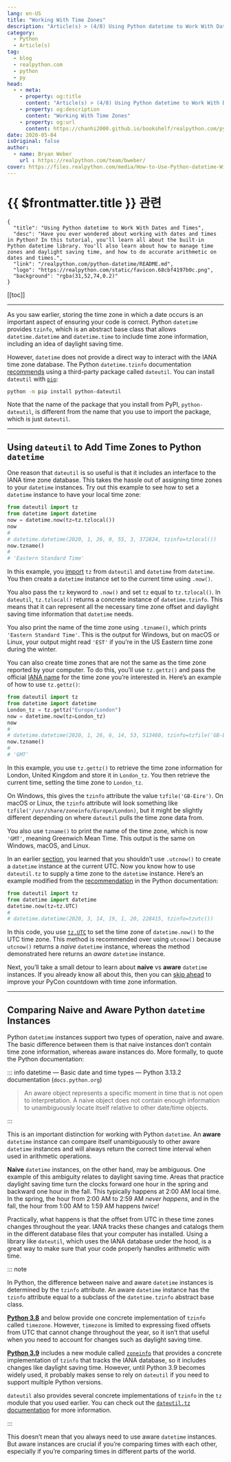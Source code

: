 ```yaml
---
lang: en-US
title: "Working With Time Zones"
description: "Article(s) > (4/8) Using Python datetime to Work With Dates and Times"
category:
  - Python
  - Article(s)
tag:
  - blog
  - realpython.com
  - python
  - py
head:
  - - meta:
    - property: og:title
      content: "Article(s) > (4/8) Using Python datetime to Work With Dates and Times"
    - property: og:description
      content: "Working With Time Zones"
    - property: og:url
      content: https://chanhi2000.github.io/bookshelf/realpython.com/python-datetime/working-with-time-zones.html
date: 2020-05-04
isOriginal: false
author:
  - name: Bryan Weber
    url : https://realpython.com/team/bweber/
cover: https://files.realpython.com/media/How-to-Use-Python-datetime-With-Examples_Watermarked.2676ca0aacf2.jpg
---
```


# {{ $frontmatter.title }} 관련

```component VPCard
{
  "title": "Using Python datetime to Work With Dates and Times",
  "desc": "Have you ever wondered about working with dates and times in Python? In this tutorial, you'll learn all about the built-in Python datetime library. You'll also learn about how to manage time zones and daylight saving time, and how to do accurate arithmetic on dates and times.",
  "link": "/realpython.com/python-datetime/README.md",
  "logo": "https://realpython.com/static/favicon.68cbf4197b0c.png",
  "background": "rgba(31,52,74,0.2)"
}
```

[[toc]]

---

<SiteInfo
  name="Using Python datetime to Work With Dates and Times"
  desc="Have you ever wondered about working with dates and times in Python? In this tutorial, you'll learn all about the built-in Python datetime library. You'll also learn about how to manage time zones and daylight saving time, and how to do accurate arithmetic on dates and times."
  url="https://realpython.com/python-datetime#working-with-time-zones"
  logo="https://realpython.com/static/favicon.68cbf4197b0c.png"
  preview="https://files.realpython.com/media/How-to-Use-Python-datetime-With-Examples_Watermarked.2676ca0aacf2.jpg"/>

As you saw earlier, storing the time zone in which a date occurs is an important aspect of ensuring your code is correct. Python `datetime` provides `tzinfo`, which is an abstract base class that allows `datetime.datetime` and `datetime.time` to include time zone information, including an idea of daylight saving time.

However, `datetime` does not provide a direct way to interact with the IANA time zone database. The Python `datetime.tzinfo` documentation [<VPIcon icon="fa-brands fa-python"/>recommends](https://docs.python.org/3/library/datetime.html#tzinfo-objects) using a third-party package called `dateutil`. You can install `dateutil` with [`pip`](https://realpython.com/what-is-pip/):

```sh
python -m pip install python-dateutil
```

Note that the name of the package that you install from PyPI, `python-dateutil`, is different from the name that you use to import the package, which is just `dateutil`.

---

## Using `dateutil` to Add Time Zones to Python `datetime`

One reason that `dateutil` is so useful is that it includes an interface to the IANA time zone database. This takes the hassle out of assigning time zones to your `datetime` instances. Try out this example to see how to set a `datetime` instance to have your local time zone:

```py
from dateutil import tz
from datetime import datetime
now = datetime.now(tz=tz.tzlocal())
now
# 
# datetime.datetime(2020, 1, 26, 0, 55, 3, 372824, tzinfo=tzlocal())
now.tzname()
# 
# 'Eastern Standard Time'
```

In this example, you [<VPIcon icon="fas fa-globe"/>import](https://realpython.com/courses/absolute-vs-relative-imports-python/) `tz` from `dateutil` and `datetime` from `datetime`. You then create a `datetime` instance set to the current time using `.now()`.

You also pass the `tz` keyword to `.now()` and set `tz` equal to `tz.tzlocal()`. In `dateutil`, `tz.tzlocal()` returns a concrete instance of `datetime.tzinfo`. This means that it can represent all the necessary time zone offset and daylight saving time information that `datetime` needs.

You also print the name of the time zone using `.tzname()`, which prints `'Eastern Standard Time'`. This is the output for Windows, but on macOS or Linux, your output might read `'EST'` if you’re in the US Eastern time zone during the winter.

You can also create time zones that are not the same as the time zone reported by your computer. To do this, you’ll use `tz.gettz()` and pass the official [<VPIcon icon="fa-brands fa-wikipedia-w"/>IANA name](https://en.wikipedia.org/wiki/List_of_tz_database_time_zones) for the time zone you’re interested in. Here’s an example of how to use `tz.gettz()`:

```py
from dateutil import tz
from datetime import datetime
London_tz = tz.gettz("Europe/London")
now = datetime.now(tz=London_tz)
now
# 
# datetime.datetime(2020, 1, 26, 6, 14, 53, 513460, tzinfo=tzfile('GB-Eire'))
now.tzname()
#
# 'GMT'
```

In this example, you use `tz.gettz()` to retrieve the time zone information for London, United Kingdom and store it in `London_tz`. You then retrieve the current time, setting the time zone to `London_tz`.

On Windows, this gives the `tzinfo` attribute the value `tzfile('GB-Eire')`. On macOS or Linux, the `tzinfo` attribute will look something like `tzfile('/usr/share/zoneinfo/Europe/London)`, but it might be slightly different depending on where `dateutil` pulls the time zone data from.

You also use `tzname()` to print the name of the time zone, which is now `'GMT'`, meaning Greenwich Mean Time. This output is the same on Windows, macOS, and Linux.

In an earlier [section](/realpython.com/python-datetimes/using-the-python-datetime-module.md#creating-python-datetime-instances), you learned that you shouldn’t use `.utcnow()` to create a `datetime` instance at the current UTC. Now you know how to use `dateutil.tz` to supply a time zone to the `datetime` instance. Here’s an example modified from the [<VPIcon icon="fa-brands fa-python"/>recommendation](https://docs.python.org/3/library/datetime.html#datetime.datetime.utcnow) in the Python documentation:

```py
from dateutil import tz
from datetime import datetime
datetime.now(tz=tz.UTC)
# 
# datetime.datetime(2020, 3, 14, 19, 1, 20, 228415, tzinfo=tzutc())
```

In this code, you use [<VPIcon icon="fas fa-globe"/>`tz.UTC`](https://dateutil.readthedocs.io/en/stable/tz.html#dateutil.tz.dateutil.tz.UTC) to set the time zone of `datetime.now()` to the UTC time zone. This method is recommended over using `utcnow()` because `utcnow()` returns a *naive* `datetime` instance, whereas the method demonstrated here returns an *aware* `datetime` instance.

Next, you’ll take a small detour to learn about **naive** vs **aware** `datetime` instances. If you already know all about this, then you can [skip ahead](/realpython.com/python-datetime/improving-your-pycon-countdown.md) to improve your PyCon countdown with time zone information.

---

## Comparing Naive and Aware Python `datetime` Instances

Python `datetime` instances support two types of operation, naive and aware. The basic difference between them is that naive instances don’t contain time zone information, whereas aware instances do. More formally, to quote the Python documentation:

::: info datetime — Basic date and time types — Python 3.13.2 documentation (<code>docs.python.org</code>)

<SiteInfo
  name="datetime — Basic date and time types"
  desc="Source code: Lib/datetime.py The datetime module supplies classes for manipulating dates and times. While date and time arithmetic is supported, the focus of the implementation is on efficient attr..."
  url="https://docs.python.org/3/library/datetime.html#id1"
  logo="https://docs.python.org/_static/py.svg"
  preview="https://docs.python.org/3/_static/og-image.png"/>

> An aware object represents a specific moment in time that is not open to interpretation. A naive object does not contain enough information to unambiguously locate itself relative to other date/time objects.

:::

This is an important distinction for working with Python `datetime`. An **aware** `datetime` instance can compare itself unambiguously to other aware `datetime` instances and will always return the correct time interval when used in arithmetic operations.

**Naive** `datetime` instances, on the other hand, may be ambiguous. One example of this ambiguity relates to daylight saving time. Areas that practice daylight saving time turn the clocks forward one hour in the spring and backward one hour in the fall. This typically happens at 2:00 AM local time. In the spring, the hour from 2:00 AM to 2:59 AM *never happens*, and in the fall, the hour from 1:00 AM to 1:59 AM happens *twice*!

Practically, what happens is that the offset from UTC in these time zones changes throughout the year. IANA tracks these changes and catalogs them in the different database files that your computer has installed. Using a library like `dateutil`, which uses the IANA database under the hood, is a great way to make sure that your code properly handles arithmetic with time.

::: note

In Python, the difference between naive and aware `datetime` instances is determined by the `tzinfo` attribute. An aware `datetime` instance has the `tzinfo` attribute equal to a subclass of the `datetime.tzinfo` abstract base class.

[**Python 3.8**](/realpython.com/python38-new-features.md) and below provide one concrete implementation of `tzinfo` called `timezone`. However, `timezone` is limited to expressing fixed offsets from UTC that cannot change throughout the year, so it isn’t that useful when you need to account for changes such as daylight saving time.

[**Python 3.9**](/realpython.com/python39-new-features.md) includes a new module called [<VPIcon icon="fa-brands fa-python"/>`zoneinfo`](https://docs.python.org/3.9/library/zoneinfo.html) that provides a concrete implementation of `tzinfo` that tracks the IANA database, so it includes changes like daylight saving time. However, until Python 3.9 becomes widely used, it probably makes sense to rely on `dateutil` if you need to support multiple Python versions.

`dateutil` also provides several concrete implementations of `tzinfo` in the `tz` module that you used earlier. You can check out the [<VPIcon icon="fas fa-globe"/>`dateutil.tz` documentation](https://dateutil.readthedocs.io/en/stable/tz.html) for more information.

:::

This doesn’t mean that you always need to use aware `datetime` instances. But aware instances are crucial if you’re comparing times with each other, especially if you’re comparing times in different parts of the world.
